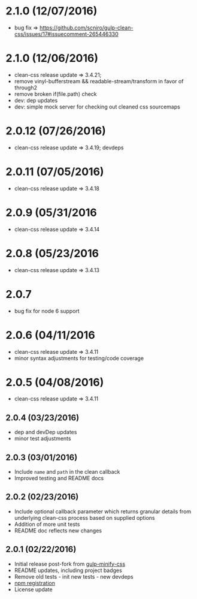 # 2.1.0 (12/07/2016)

- bug fix => https://github.com/scniro/gulp-clean-css/issues/17#issuecomment-265446330

# 2.1.0 (12/06/2016)

- clean-css release update => 3.4.21;
- remove vinyl-bufferstream && readable-stream/transform in favor of through2
- remove broken if(file.path) check
- dev: dep updates
- dev: simple mock server for checking out cleaned css sourcemaps

# 2.0.12 (07/26/2016)

- clean-css release update => 3.4.19; devdeps

# 2.0.11 (07/05/2016)

- clean-css release update => 3.4.18

# 2.0.9 (05/31/2016

- clean-css release update => 3.4.14

# 2.0.8 (05/23/2016

- clean-css release update => 3.4.13

# 2.0.7

- bug fix for node 6 support

# 2.0.6 (04/11/2016

- clean-css release update => 3.4.11
- minor syntax adjustments for testing/code coverage

# 2.0.5 (04/08/2016)

- clean-css release update => 3.4.11

## 2.0.4 (03/23/2016)

- dep and devDep updates
- minor test adjustments

## 2.0.3 (03/01/2016)

- Include `name` and `path` in the clean callback
- Improved testing and README docs

## 2.0.2 (02/23/2016)

- Include optional callback parameter which returns granular details from underlying clean-css process based on supplied options
- Addition of more unit tests
- README doc reflects new changes

## 2.0.1 (02/22/2016)

- Initial release post-fork from [gulp-minify-css](https://github.com/murphydanger/gulp-minify-css)
- README updates, including project badges
- Remove old tests - init new tests - new devdeps
- [npm registration](https://www.npmjs.com/package/gulp-clean-css)
- License update